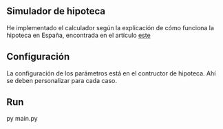 ## Simulador de hipoteca
He implementado el calculador según la explicación de cómo funciona la hipoteca en España, encontrada en el artículo [este](tbd)

## Configuración
La configuración de los parámetros está en el contructor de hipoteca. Ahí se deben personalizar para cada caso.

## Run
py main.py